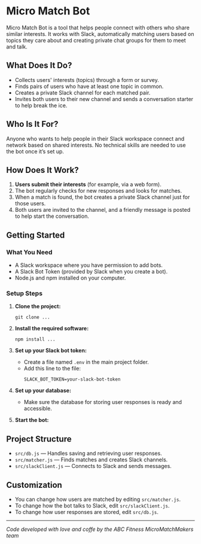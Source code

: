 # Micro Match Bot

Micro Match Bot is a tool that helps people connect with others who share similar interests. It works with Slack, automatically matching users based on topics they care about and creating private chat groups for them to meet and talk.

## What Does It Do?

- Collects users' interests (topics) through a form or survey.
- Finds pairs of users who have at least one topic in common.
- Creates a private Slack channel for each matched pair.
- Invites both users to their new channel and sends a conversation starter to help break the ice.

## Who Is It For?

Anyone who wants to help people in their Slack workspace connect and network based on shared interests. No technical skills are needed to use the bot once it’s set up.

## How Does It Work?

1. **Users submit their interests** (for example, via a web form).
2. The bot regularly checks for new responses and looks for matches.
3. When a match is found, the bot creates a private Slack channel just for those users.
4. Both users are invited to the channel, and a friendly message is posted to help start the conversation.

## Getting Started

### What You Need

- A Slack workspace where you have permission to add bots.
- A Slack Bot Token (provided by Slack when you create a bot).
- Node.js and npm installed on your computer.

### Setup Steps

1. **Clone the project:**
    ```
   git clone ...
   ```
2. **Install the required software:**
    ``` 
    npm install ...
    ```
3. **Set up your Slack bot token:**
    - Create a file named `.env` in the main project folder.
    - Add this line to the file:
      ```
      SLACK_BOT_TOKEN=your-slack-bot-token
      ```

4. **Set up your database:**
    - Make sure the database for storing user responses is ready and accessible.

5. **Start the bot:**

## Project Structure

- `src/db.js` — Handles saving and retrieving user responses.
- `src/matcher.js` — Finds matches and creates Slack channels.
- `src/slackClient.js` — Connects to Slack and sends messages.

## Customization

- You can change how users are matched by editing `src/matcher.js`.
- To change how the bot talks to Slack, edit `src/slackClient.js`.
- To change how user responses are stored, edit `src/db.js`.

---

*Code developed with love and coffe by the ABC Fitness MicroMatchMakers team*